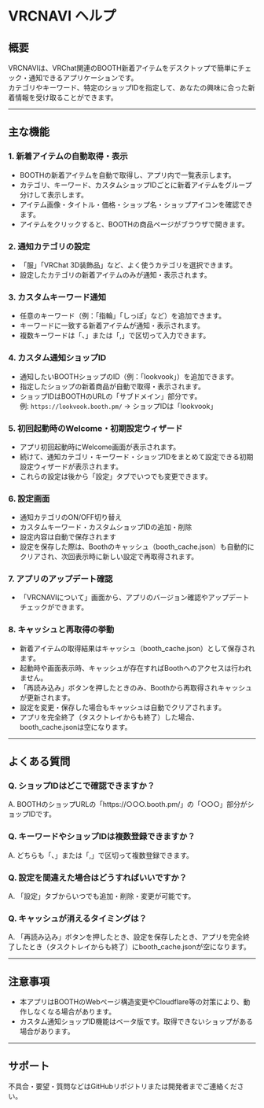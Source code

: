 # VRCNAVI ヘルプ

## 概要

VRCNAVIは、VRChat関連のBOOTH新着アイテムをデスクトップで簡単にチェック・通知できるアプリケーションです。  
カテゴリやキーワード、特定のショップIDを指定して、あなたの興味に合った新着情報を受け取ることができます。

---

## 主な機能

### 1. 新着アイテムの自動取得・表示

- BOOTHの新着アイテムを自動で取得し、アプリ内で一覧表示します。
- カテゴリ、キーワード、カスタムショップIDごとに新着アイテムをグループ分けして表示します。
- アイテム画像・タイトル・価格・ショップ名・ショップアイコンを確認できます。
- アイテムをクリックすると、BOOTHの商品ページがブラウザで開きます。

### 2. 通知カテゴリの設定

- 「服」「VRChat 3D装飾品」など、よく使うカテゴリを選択できます。
- 設定したカテゴリの新着アイテムのみが通知・表示されます。

### 3. カスタムキーワード通知

- 任意のキーワード（例：「指輪」「しっぽ」など）を追加できます。
- キーワードに一致する新着アイテムが通知・表示されます。
- 複数キーワードは「、」または「,」で区切って入力できます。

### 4. カスタム通知ショップID

- 通知したいBOOTHショップのID（例：「lookvook」）を追加できます。
- 指定したショップの新着商品が自動で取得・表示されます。
- ショップIDはBOOTHのURLの「サブドメイン」部分です。  
  例: `https://lookvook.booth.pm/` → ショップIDは「lookvook」

### 5. 初回起動時のWelcome・初期設定ウィザード

- アプリ初回起動時にWelcome画面が表示されます。
- 続けて、通知カテゴリ・キーワード・ショップIDをまとめて設定できる初期設定ウィザードが表示されます。
- これらの設定は後から「設定」タブでいつでも変更できます。

### 6. 設定画面

- 通知カテゴリのON/OFF切り替え
- カスタムキーワード・カスタムショップIDの追加・削除
- 設定内容は自動で保存されます
- 設定を保存した際は、Boothのキャッシュ（booth_cache.json）も自動的にクリアされ、次回表示時に新しい設定で再取得されます。

### 7. アプリのアップデート確認

- 「VRCNAVIについて」画面から、アプリのバージョン確認やアップデートチェックができます。

### 8. キャッシュと再取得の挙動

- 新着アイテムの取得結果はキャッシュ（booth_cache.json）として保存されます。
- 起動時や画面表示時、キャッシュが存在すればBoothへのアクセスは行われません。
- 「再読み込み」ボタンを押したときのみ、Boothから再取得されキャッシュが更新されます。
- 設定を変更・保存した場合もキャッシュは自動でクリアされます。
- アプリを完全終了（タスクトレイからも終了）した場合、booth_cache.jsonは空になります。

---

## よくある質問

### Q. ショップIDはどこで確認できますか？

A. BOOTHのショップURLの「https://○○○.booth.pm/」の「○○○」部分がショップIDです。

### Q. キーワードやショップIDは複数登録できますか？

A. どちらも「、」または「,」で区切って複数登録できます。

### Q. 設定を間違えた場合はどうすればいいですか？

A. 「設定」タブからいつでも追加・削除・変更が可能です。

### Q. キャッシュが消えるタイミングは？

A. 「再読み込み」ボタンを押したとき、設定を保存したとき、アプリを完全終了したとき（タスクトレイからも終了）にbooth_cache.jsonが空になります。

---

## 注意事項

- 本アプリはBOOTHのWebページ構造変更やCloudflare等の対策により、動作しなくなる場合があります。
- カスタム通知ショップID機能はベータ版です。取得できないショップがある場合があります。

---

## サポート

不具合・要望・質問などはGitHubリポジトリまたは開発者までご連絡ください。 